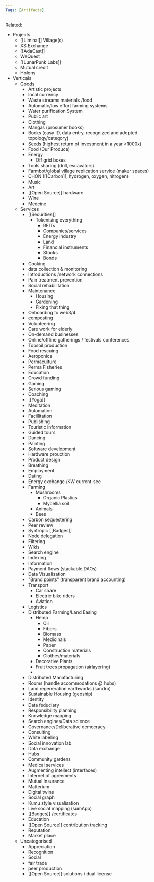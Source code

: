 ```yaml
---
Tags: [Artifacts]
---
```

Related:

- Projects
    - [[Liminal]] Village(s)
    - XS Exchange
    - [[AdaCast]]
    - WeQuest
    - [[LunarPunk Labs]]
    - Mutual credit
    - Holons
- Verticals
    - Goods
        - Artistic projects
        - local currency
        - Waste streams materials /food
        - Automatic/low effort farming systems
        - Water purification System
        - Public art
        - Clothing
        - Mangas (prosumer books)
        - Books (easy ID, data entry, recognized and adopted topology/category)
        - Seeds (highest return of investment in a year >1000x)
        - Food (Our Produce)
        - Energy
            - Off grid boxes
        - Tools sharing (drill, escavators)
        - Farmbot/global village replication service (maker spaces)
        - CHON ([[Carbon]], hydrogen, oxygen, nitrogen)
        - Music
        - Art
        - [[Open Source]] hardware
        - Wine
        - Medcine
    - Services
        - [[Securities]]
            - Tokenising everything
                - REITs
                - Companies/services
                - Energy industry
                - Land
                - Financial instruments
                - Stocks
                - Bonds
        - Cooking 
        - data collection & monitoring
        - Introductions /network connections
        - Pain treatment prevention
        - Social rehabilitation
        - Maintenance
            - Housing
            - Gardening
            - Fixing that thing
        - Onboarding to web3/4
        - composting
        - Volunteering
        - Care work for elderly
        - On-demand businesses
        - Online/offline gatherings / festivals conferences
        - Topsoil production
        - Food rescuing
        - Aeroponics
        - Permaculture
        - Perma Fisheries
        - Education
        - Crowd funding
        - Gaming
        - Serious gaming
        - Coaching
        - [[Yoga]]
        - Meditation
        - Automation
        - Facillitation
        - Publishing
        - Touristic information
        - Guided tours
        - Dancing
        - Painting
        - Software development
        - Hardware prouction
        - Product design
        - Breathing
        - Employment
        - Dating
        - Energy exchange /KW current-see
        - Farming
            - Mushrooms
                - Organic Plastics
                - Mycellia soil
            - Animals
            - Bees
        - Carbon sequestering 
        - Peer review
        - Syntropic [[Badges]]
        - Node delegation
        - Filtering
        - Wikis
        - Search engine
        - Indexing
        - Information
        - Payment flows (stackable DAOs)
        - Data Visualisation
        - "Brand points" (transparent brand accounting)
        - Transport
            - Car share
            - Electric bike riders
            - Aviation
        - Logistics
        - Distributed Farming/Land Easing
            - Hemp
                - Oil
                - Fibers
                - Biomass
                - Medicinals
                - Paper
                - Construction materials
                - Clothes/materials
            - Decorative Plants
            - Fruit trees propagation (airlayering)
            - 
        - Distributed Manafacturing
        - Rooms (handle accommodations @ hubs)
        - Land regeneration earthworks (sandro)
        - Sustainable Housing (geoship)
        - Identity 
        - Data feduciary
        - Responsibility planning
        - Knowledge mapping
        - Search engines/Data science
        - Governance/Deliberative democracy
        - Consulting
        - White labeling
        - Social innovation lab
        - Data exchange
        - Hubs
        - Community gardens
        - Medical services
        - Augmenting intellect (interfaces)
        - Internet of agreements
        - Mutual Insurance
        - Matterium
        - Digital twins
        - Social graph 
        - Kumu style visualisation
        - Live social mapping (sumApp)
        - [[Badges]] /certificates
        - Education
        - [[Open Source]] contribution tracking
        - Reputation 
        - Market place
    - Uncatogorised
        - Appreciation
        - Recognition
        - Social
        - fair trade
        - peer production
        - [[Open Source]] solutions / dual license

